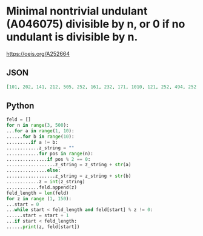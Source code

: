 # Minimal nontrivial undulant \(A046075\) divisible by n, or 0 if no undulant is divisible by n\.
https://oeis.org/A252664
## JSON
```JSON
[101, 202, 141, 212, 505, 252, 161, 232, 171, 1010, 121, 252, 494, 252, 525, 272, 272, 252, 171, 2020, 252, 242, 161, 696, 525, 494, 2727, 252, 232, 3030, 434, 3232, 363, 272, 525, 252, 3737, 494, 585, 4040, 656, 252, 989, 484, 585, 414, 141, 4848, 343, 5050]
```
## Python
```Python
feld = []
for n in range(3, 500):
...for a in range(1, 10):
......for b in range(10):
.........if a != b:
............z_string = ""
............for pos in range(n):
...............if pos % 2 == 0:
..................z_string = z_string + str(a)
...............else:
..................z_string = z_string + str(b)
............z = int(z_string)
............feld.append(z)
feld_length = len(feld)
for z in range (1, 150):
...start = 0
...while start < feld_length and feld[start] % z != 0:
......start = start + 1
...if start < feld_length:
......print(z, feld[start])
```
